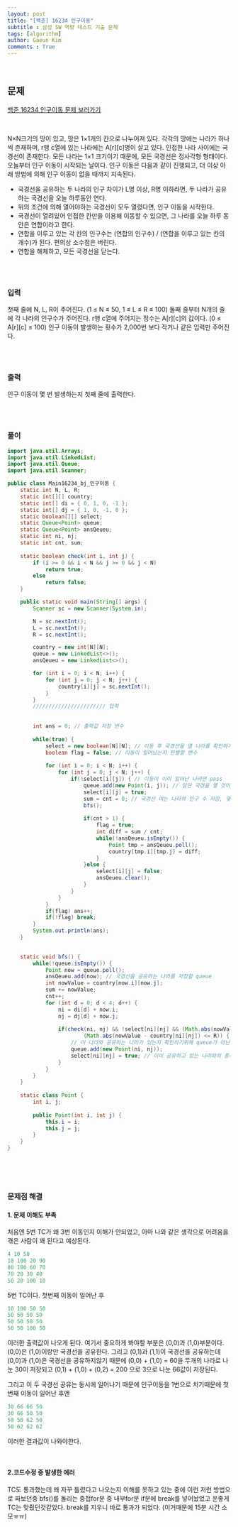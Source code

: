 ```yaml
---
layout: post
title: "[백준] 16234 인구이동"
subtitle : 삼성 SW 역량 테스트 기출 문제
tags: [algorithm]
author: Gaeun Kim
comments : True
---
```


<br>

<h2>문제</h2>

[백준 16234 인구이동 문제 보러가기](https://www.acmicpc.net/problem/16234)

<br>

N×N크기의 땅이 있고, 땅은 1×1개의 칸으로 나누어져 있다.
각각의 땅에는 나라가 하나씩 존재하며, r행 c열에 있는 나라에는 A[r][c]명이 살고 있다.
인접한 나라 사이에는 국경선이 존재한다. 모든 나라는 1×1 크기이기 때문에, 모든 국경선은 정사각형 형태이다.
오늘부터 인구 이동이 시작되는 날이다.
인구 이동은 다음과 같이 진행되고, 더 이상 아래 방법에 의해 인구 이동이 없을 때까지 지속된다.

- 국경선을 공유하는 두 나라의 인구 차이가 L명 이상, R명 이하라면, 두 나라가 공유하는 국경선을 오늘 하루동안 연다.
- 위의 조건에 의해 열어야하는 국경선이 모두 열렸다면, 인구 이동을 시작한다.
- 국경선이 열려있어 인접한 칸만을 이용해 이동할 수 있으면, 그 나라를 오늘 하루 동안은 연합이라고 한다.
- 연합을 이루고 있는 각 칸의 인구수는 (연합의 인구수) / (연합을 이루고 있는 칸의 개수)가 된다. 편의상 소수점은 버린다.
- 연합을 해체하고, 모든 국경선을 닫는다.

<br><br>

<h3>입력</h3>

첫째 줄에 N, L, R이 주어진다. (1 ≤ N ≤ 50, 1 ≤ L ≤ R ≤ 100)
둘째 줄부터 N개의 줄에 각 나라의 인구수가 주어진다.
r행 c열에 주어지는 정수는 A[r][c]의 값이다. (0 ≤ A[r][c] ≤ 100)
인구 이동이 발생하는 횟수가 2,000번 보다 작거나 같은 입력만 주어진다.

<br><br>

<h3>출력</h3>

인구 이동이 몇 번 발생하는지 첫째 줄에 출력한다.

<br><br>

<h3>풀이</h3>

```java
import java.util.Arrays;
import java.util.LinkedList;
import java.util.Queue;
import java.util.Scanner;

public class Main16234_bj_인구이동 {
	static int N, L, R;
	static int[][] country;
	static int[] di = { 0, 1, 0, -1 };
	static int[] dj = { 1, 0, -1, 0 };
	static boolean[][] select;
	static Queue<Point> queue;
	static Queue<Point> ansQeueu;
	static int ni, nj;
	static int cnt, sum;
	
	static boolean check(int i, int j) {
		if (i >= 0 && i < N && j >= 0 && j < N)
			return true;
		else
			return false;
	}

	public static void main(String[] args) {
		Scanner sc = new Scanner(System.in);

		N = sc.nextInt();
		L = sc.nextInt();
		R = sc.nextInt();

		country = new int[N][N];
		queue = new LinkedList<>();
		ansQeueu = new LinkedList<>();

		for (int i = 0; i < N; i++) {
			for (int j = 0; j < N; j++) {
				country[i][j] = sc.nextInt();
			}
		}
		/////////////////////// 입력
		
		
		int ans = 0; // 출력값 저장 변수
		
		while(true) {
			select = new boolean[N][N]; // 이동 후 국경선을 열 나라를 확인하기 위해 다시 false로 초기화
			boolean flag = false; // 이동이 일어났는지 판별할 변수
			
			for (int i = 0; i < N; i++) {
				for (int j = 0; j < N; j++) {
					if(!select[i][j]) { // 이동이 이미 일어난 나라면 pass
						queue.add(new Point(i, j)); // 일단 국경을 열 것이라 예상, queue에 넣고 true로 변경해준다
						select[i][j] = true; 
						sum = cnt = 0; // 국경선 여는 나라의 인구 수 저장, 몇개의 나라인지 count
						bfs();
						
						if(cnt > 1) {
							flag = true;
							int diff = sum / cnt;
							while(!ansQeueu.isEmpty()) {
								Point tmp = ansQeueu.poll();
								country[tmp.i][tmp.j] = diff;
							}
						}else {
							select[i][j] = false;
							ansQeueu.clear();
						}
					}
				}
			}
			if(flag) ans++;
			if(!flag) break;
		}
		System.out.println(ans);
	}
	

	static void bfs() {
		while(!queue.isEmpty()) {
			Point now = queue.poll();
			ansQeueu.add(now); // 국경선을 공유하는 나라를 저장할 queue
			int nowValue = country[now.i][now.j];
			sum += nowValue;
			cnt++;
			for (int d = 0; d < 4; d++) {
				ni = di[d] + now.i;
				nj = dj[d] + now.j;
				
				if(check(ni, nj) && !select[ni][nj] && (Math.abs(nowValue - country[ni][nj]) >= L) &&
						(Math.abs(nowValue - country[ni][nj]) <= R)) {
					// 이 나라와 공유하는 나라가 있는지 확인하기위해 queue가 아닌 ansQueue에 저장한다. 
					queue.add(new Point(ni, nj));
					select[ni][nj] = true; // 이미 공유하고 있는 나라와의 중복을 제거하기 위해 true로 바꿔준다.
				}
			}
		}
	}
	
	static class Point {
		int i, j;
		
		public Point(int i, int j) {
			this.i = i;
			this.j = j;
		}
	}
}
```

<br><br><br>

<h3>문제점 해결</h3>

#### 1. 문제 이해도 부족
처음엔 5번 TC가 왜 3번 이동인지 이해가 안되었고, 아마 나와 같은 생각으로 어려움을 겪은 사람이 꽤 된다고 예상된다.
```javascript
4 10 50
10 100 20 90
80 100 60 70
70 20 30 40
50 20 100 10
```
5번 TC이다. 첫번째 이동이 일어난 후

```javascript
10 100 50 50 
50 50 50 50 
50 50 50 50 
50 50 100 50 
```
이러한 출력값이 나오게 된다. 여기서 중요하게 봐야할 부분은 (0,0)과 (1,0)부분이다. (0,0)은 (1,0)이랑만 국경선을 공유한다. 그리고 (0,1)과 (1,1)이 국경선을 공유하는데 (0,0)과 (1,0)은 국경선을 공유하지않기 때문에 (0,0) + (1,0) = 60을 두개의 나라로 나눈 30이 저장되고 (0,1) + (1,0) + (0,2) = 200 으로 3으로 나눈 66값이 저장된다.

그리고 이 두 국경선 공유는 동시에 일어나기 때문에 인구이동을 1번으로 치기때문에 첫번째 이동이 일어난 후엔
```javascript
30 66 66 50 
30 66 50 50 
50 50 62 50 
50 62 62 62 
```
이러한 결과값이 나와야한다.

<br>

#### 2.코드수정 중 발생한 에러
TC도 통과했는데 왜 자꾸 틀렸다고 나오는지 이해를 못하고 있는 중에 이런 저런 방법으로 짜보던중 bfs()를 돌리는 중첩for문 중 내부for문 if문에 break를 넣어놨었고 운좋게 TC는 맞췄던것같았다. break를 지우니 바로 통과가 되었다. (이거때문에 15분 시간 소모ㅠㅠ)

